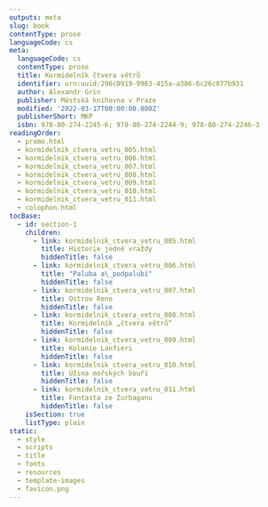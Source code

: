 ```yaml
---
outputs: meta
slug: book
contentType: prose
languageCode: cs
meta:
  languageCode: cs
  contentType: prose
  title: Kormidelník čtvera větrů
  identifier: urn:uuid:296c0919-9963-415a-a386-6c26c077b931
  author: Alexandr Grin
  publisher: Městská knihovna v Praze
  modified: '2022-03-17T00:00:00.000Z'
  publisherShort: MKP
  isbn: 978-80-274-2245-6; 978-80-274-2244-9; 978-80-274-2246-3
readingOrder:
  - promo.html
  - kormidelnik_ctvera_vetru_005.html
  - kormidelnik_ctvera_vetru_006.html
  - kormidelnik_ctvera_vetru_007.html
  - kormidelnik_ctvera_vetru_008.html
  - kormidelnik_ctvera_vetru_009.html
  - kormidelnik_ctvera_vetru_010.html
  - kormidelnik_ctvera_vetru_011.html
  - colophon.html
tocBase:
  - id: section-1
    children:
      - link: kormidelnik_ctvera_vetru_005.html
        title: Historie jedné vraždy
        hiddenTitle: false
      - link: kormidelnik_ctvera_vetru_006.html
        title: "Paluba a\_podpalubí"
        hiddenTitle: false
      - link: kormidelnik_ctvera_vetru_007.html
        title: Ostrov Reno
        hiddenTitle: false
      - link: kormidelnik_ctvera_vetru_008.html
        title: Kormidelník „čtvera větrů“
        hiddenTitle: false
      - link: kormidelnik_ctvera_vetru_009.html
        title: Kolonie Lanfieri
        hiddenTitle: false
      - link: kormidelnik_ctvera_vetru_010.html
        title: Úžina mořských bouří
        hiddenTitle: false
      - link: kormidelnik_ctvera_vetru_011.html
        title: Fantasta ze Zurbaganu
        hiddenTitle: false
    isSection: true
    listType: plain
static:
  - style
  - scripts
  - title
  - fonts
  - resources
  - template-images
  - favicon.png
---
```

